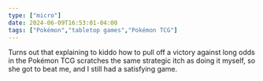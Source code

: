 ```yaml
---
type: ["micro"]
date: 2024-06-09T16:53:01-04:00
tags: ["Pokémon","tabletop games","Pokémon TCG"]
---
```

Turns out that explaining to kiddo how to  pull off a victory against long odds in the Pokémon TCG scratches the same strategic itch as doing it myself, so she got to beat me, and I still had a satisfying game.
